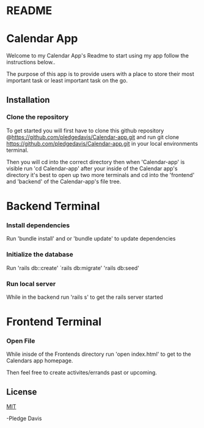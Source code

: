 # README
# Calendar App

Welcome to my Calendar App's Readme to start using my app follow the instructions below..

The purpose of this app is to provide users with a place to store their most important task or least important task on the go.

## Installation ##

### Clone the repository ###

To get started you will first have to clone this github repository
@https://github.com/pledgedavis/Calendar-app.git and run git clone https://github.com/pledgedavis/Calendar-app.git in your local environments terminal.

Then you will cd into the correct directory then when 'Calendar-app' is visible run 'cd Calendar-app' after your inside of the Calendar app's directory it's best to open up two more terminals and  cd into the 'frontend' and 'backend' of the Calendar-app's file tree.

# Backend Terminal #

### Install dependencies ###
Run 'bundle install' and or 'bundle update' to update dependencies 

### Initialize the database ###
Run 'rails db::create' `rails db:migrate' 'rails db:seed'

### Run local server ###

While in the backend run 'rails s' to get the rails server started 

# Frontend Terminal # 

### Open File ###

While inisde of the Frontends directory run 'open index.html' to get to the Calendars app homepage.



Then feel free to create activites/errands past or upcoming.


## License ##
[MIT](https://choosealicense.com/licenses/mit/)

-Pledge Davis
